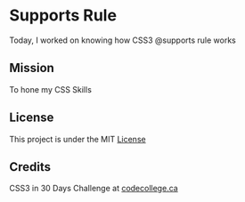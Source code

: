 # Supports Rule

Today, I worked on knowing how CSS3 @supports rule works


## Mission

To hone my CSS Skills


## License

This project is under the MIT [License](#)


## Credits

CSS3 in 30 Days Challenge at [codecollege.ca](#)